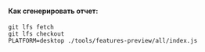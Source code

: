 #### Как сгенерировать отчет:

```(bash)
git lfs fetch
git lfs checkout
PLATFORM=desktop ./tools/features-preview/all/index.js
```
